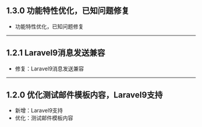 ## 1.3.0 功能特性优化，已知问题修复

- 功能特性优化，已知问题修复

---

## 1.2.1 Laravel9消息发送兼容

- 修复：Laravel9消息发送兼容

---

## 1.2.0 优化测试邮件模板内容，Laravel9支持

- 新增：Laravel9支持
- 优化：测试邮件模板内容


